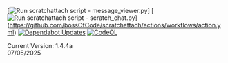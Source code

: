 [![Run scratchattach script - message_viewer.py](https://github.com/bossOfCode/scratchattach/actions/workflows/action1.yml/badge.svg)]
[![Run scratchattach script - scratch_chat.py](https://github.com/bossOfCode/scratchattach/actions/workflows/action2.yml/badge.svg)]
(https://github.com/bossOfCode/scratchattach/actions/workflows/action.yml) [![Dependabot Updates](https://github.com/bossOfCode/scratchattach/actions/workflows/dependabot/dependabot-updates/badge.svg)](https://github.com/bossOfCode/scratchattach/actions/workflows/dependabot/dependabot-updates) [![CodeQL](https://github.com/bossOfCode/scratchattach/actions/workflows/github-code-scanning/codeql/badge.svg)](https://github.com/bossOfCode/scratchattach/actions/workflows/github-code-scanning/codeql)

Current Version: 1.4.4a <br>
07/05/2025
